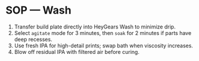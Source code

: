 # SOP — Wash
1) Transfer build plate directly into HeyGears Wash to minimize drip.
2) Select `agitate` mode for 3 minutes, then `soak` for 2 minutes if parts have deep recesses.
3) Use fresh IPA for high-detail prints; swap bath when viscosity increases.
4) Blow off residual IPA with filtered air before curing.
